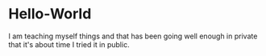 # Hello-World

I am teaching myself things and that has been going well enough in private that it's about time I tried it in public.
